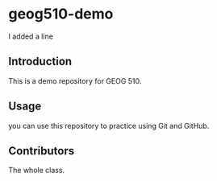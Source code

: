 # geog510-demo

I added a line

## Introduction 

This is a demo repository for GEOG 510.

## Usage 

you can use this repository to practice using Git and GitHub.

## Contributors

The whole class.

